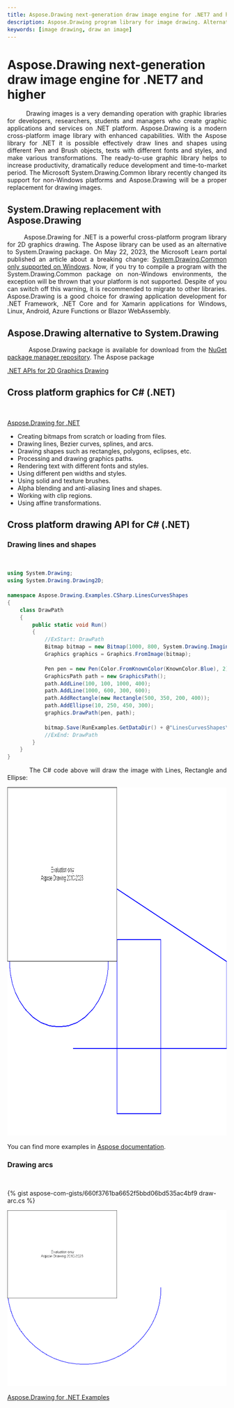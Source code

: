 ```yaml
---
title: Aspose.Drawing next-generation draw image engine for .NET7 and higher
description: Aspose.Drawing program library for image drawing. Alternative replacement to System.Drawing. Image drawing .NET (C#) for graphic application development.
keywords: [image drawing, draw an image]
---
```


# Aspose.Drawing next-generation draw image engine for .NET7 and higher

<p align='justify'>
&nbsp;&nbsp;&nbsp;&nbsp;&nbsp;&nbsp;&nbsp;&nbsp;
Drawing images is a very demanding operation with graphic libraries for developers, researchers, students and managers who create graphic applications and services on .NET platform. Aspose.Drawing is a modern cross-platform image library with enhanced capabilities. With the Aspose library for .NET it is possible effectively draw lines and shapes using different Pen and Brush objects, texts with different fonts and styles, and make various transformations. The ready-to-use graphic library helps to increase productivity, dramatically reduce development and time-to-market period. The Microsoft System.Drawing.Common library recently changed its support for non-Windows platforms and Aspose.Drawing will be a proper replacement for drawing images.

</p>

## System.Drawing replacement with Aspose.Drawing

<p align='justify'>
&nbsp;&nbsp;&nbsp;&nbsp;&nbsp;&nbsp;&nbsp;&nbsp;
Aspose.Drawing for .NET is a powerful cross-platform program library for 2D graphics drawing. The Aspose library can be used as an alternative to System.Drawing package.
On May 22, 2023, the Microsoft Learn portal published an article about a breaking change: 
<a href="https://learn.microsoft.com/en-us/dotnet/core/compatibility/core-libraries/6.0/system-drawing-common-windows-only">System.Drawing.Common only supported on Windows</a>. Now, if you try to compile a program with the System.Drawing.Common package on non-Windows environments, the exception will be thrown that your platform is not supported. Despite of you can switch off this warning, it is recommended to migrate to other libraries. Aspose.Drawing is a good choice for drawing application development for .NET Framework, .NET Core and for Xamarin applications for Windows, Linux, Android, Azure Functions or Blazor WebAssembly.
</p>


## Aspose.Drawing alternative to System.Drawing

<p align='justify'>
&nbsp;&nbsp;&nbsp;&nbsp;&nbsp;&nbsp;&nbsp;&nbsp;
Aspose.Drawing package is available for download from the  <a href="https://www.nuget.org/packages/Aspose.Drawing">NuGet package manager repository</a>. The Aspose package

<a href="https://products.aspose.com/drawing/net/">.NET APIs for 2D Graphics Drawing</a>

</p>


## Cross platform graphics for C# (.NET)

<p align='justify'>
&nbsp;&nbsp;&nbsp;&nbsp;&nbsp;&nbsp;&nbsp;&nbsp;

<a href="https://docs.aspose.com/drawing/net/">Aspose.Drawing for .NET</a>
</p>

- Creating bitmaps from scratch or loading from files.
- Drawing lines, Bezier curves, splines, and arcs.
- Drawing shapes such as rectangles, polygons, eclipses, etc.
- Processing and drawing graphics paths.
- Rendering text with different fonts and styles.
- Using different pen widths and styles.
- Using solid and texture brushes.
- Alpha blending and anti-aliasing lines and shapes.
- Working with clip regions.
- Using affine transformations.


## Cross platform drawing API for C# (.NET)

### Drawing lines and shapes

<p align='justify'>
&nbsp;&nbsp;&nbsp;&nbsp;&nbsp;&nbsp;&nbsp;&nbsp;

</p>

```cs
using System.Drawing;
using System.Drawing.Drawing2D;

namespace Aspose.Drawing.Examples.CSharp.LinesCurvesShapes
{
    class DrawPath
    {
        public static void Run()
        {
            //ExStart: DrawPath
            Bitmap bitmap = new Bitmap(1000, 800, System.Drawing.Imaging.PixelFormat.Format32bppPArgb);
            Graphics graphics = Graphics.FromImage(bitmap);

            Pen pen = new Pen(Color.FromKnownColor(KnownColor.Blue), 2);
            GraphicsPath path = new GraphicsPath();
            path.AddLine(100, 100, 1000, 400);
            path.AddLine(1000, 600, 300, 600);
            path.AddRectangle(new Rectangle(500, 350, 200, 400));
            path.AddEllipse(10, 250, 450, 300);
            graphics.DrawPath(pen, path);

            bitmap.Save(RunExamples.GetDataDir() + @"LinesCurvesShapes\DrawPath_out.png");
            //ExEnd: DrawPath
        }
    }
}
```

<p align='justify'>
&nbsp;&nbsp;&nbsp;&nbsp;&nbsp;&nbsp;&nbsp;&nbsp;
The C# code above will draw the image with Lines, Rectangle and Ellipse:
</p>

<img src="./drawing/DrawPath_out.png" alt="Draw Line Rectangle Ellipse Path " width="1000" height="800"/>

You can find more examples in <a href="https://reference.aspose.com/imaging/net/aspose.imaging/graphics/drawpath/">Aspose documentation</a>.


### Drawing arcs

<p align='justify'>
&nbsp;&nbsp;&nbsp;&nbsp;&nbsp;&nbsp;&nbsp;&nbsp;

{% gist aspose-com-gists/660f3761ba6652f5bbd06bd535ac4bf9 draw-arc.cs %}

<img src="./drawing/DrawArc_out.png" alt="Draw Arc with Aspose.Drawing" width="" height=""/>

<a href="https://github.com/aspose-drawing/Aspose.Drawing-for-.NET">Aspose.Drawing for .NET Examples</a>

</p>

